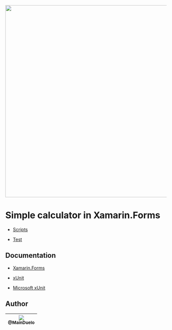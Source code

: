 <p align="center">
    <img src="https://github.com/MainDuelo/Simple-calculator-in-Xamarin.Forms/blob/master/calculator%20in%20Xamarin%20Forms.gif?raw=true" width="600">
  </a>
</p>


# Simple calculator in Xamarin.Forms

- [Scripts](https://github.com/MainDuelo/Simple-calculator-in-Xamarin.Forms/tree/master/Calculator/Calculator)

- [Test](https://github.com/MainDuelo/Simple-calculator-in-Xamarin.Forms/tree/master/TestCalculator/Test)

## Documentation
- [Xamarin.Forms](https://docs.microsoft.com/en-us/xamarin/xamarin-forms/)

- [xUnit](https://xunit.github.io/)

- [Microsoft xUnit](https://docs.microsoft.com/en-us/dotnet/core/testing/unit-testing-with-dotnet-test)

## Author

| [<img src="https://avatars.githubusercontent.com/MainDuelo?v=3&s=115"><br><sub>@MainDuelo</sub>](https://github.com/MainDuelo) |
| :---: |



